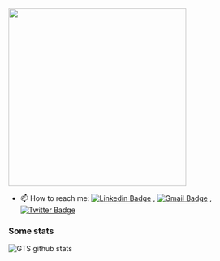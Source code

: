 <img src="https://camo.githubusercontent.com/3b7c592ede97b6138ffd4b1cc1541c2f3b11fd39/687474703a2f2f33312e6d656469612e74756d626c722e636f6d2f31376665613932306666333665663466356238373764353231366137616164392f74756d626c725f6d6f39786a65387a5a34317163626975666f315f313238302e676966" height="350px" width ="350px">

- 📫 How to reach me:
[![Linkedin Badge](https://img.shields.io/badge/-LinkedIn-blue?style=flat-square&logo=Linkedin&logoColor=white&link=https://www.linkedin.com/in/guilherme-testa-silva/)](https://www.linkedin.com/in/guilherme-testa-silva/) 
, [![Gmail Badge](https://img.shields.io/badge/-Gmail-c14438?style=flat-square&logo=Gmail&logoColor=white&link=mailto:gts.nexp@gmail.com)](mailto:gts.nexp@gmail.com)
,[![Twitter Badge](https://img.shields.io/badge/-Raghav-1ca0f1?style=flat-square&logo=twitter&logoColor=white&link=https://twitter.com/gts_nexp)](https://twitter.com/gts_nexp)

### Some stats 
<img alt="GTS github stats" src="https://github-readme-stats.vercel.app/api?username=gtsilva-byte&&show_icons=true&title_color=ffffff&icon_color=bb2acf&text_color=daf7dc&bg_color=151515" >
